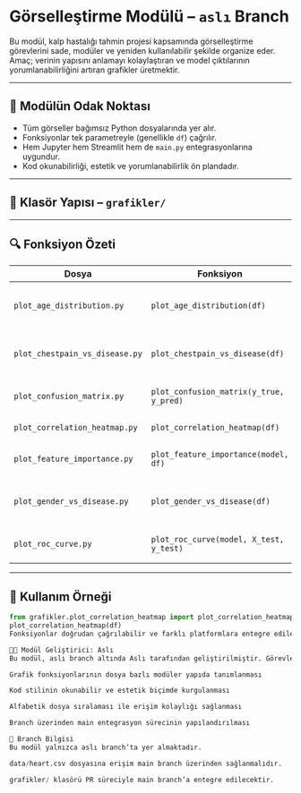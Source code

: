# Görselleştirme Modülü – `aslı` Branch

Bu modül, kalp hastalığı tahmin projesi kapsamında görselleştirme görevlerini sade, modüler ve yeniden kullanılabilir şekilde organize eder. Amaç; verinin yapısını anlamayı kolaylaştıran ve model çıktılarının yorumlanabilirliğini artıran grafikler üretmektir.

---

## 🎯 Modülün Odak Noktası

- Tüm görseller bağımsız Python dosyalarında yer alır.
- Fonksiyonlar tek parametreyle (genellikle `df`) çağrılır.
- Hem Jupyter hem Streamlit hem de `main.py` entegrasyonlarına uygundur.
- Kod okunabilirliği, estetik ve yorumlanabilirlik ön plandadır.

---

## 📁 Klasör Yapısı – `grafikler/`


---

## 🔍 Fonksiyon Özeti

| Dosya                           | Fonksiyon                          | Açıklama                                     |
|----------------------------------|-------------------------------------|----------------------------------------------|
| `plot_age_distribution.py`       | `plot_age_distribution(df)`        | Yaş histogramı + KDE eğrisi                  |
| `plot_chestpain_vs_disease.py`   | `plot_chestpain_vs_disease(df)`    | Göğüs ağrısı tipi vs hastalık oranları       |
| `plot_confusion_matrix.py`       | `plot_confusion_matrix(y_true, y_pred)` | Model doğruluk matrisi                  |
| `plot_correlation_heatmap.py`    | `plot_correlation_heatmap(df)`     | Korelasyon ısı haritası                      |
| `plot_feature_importance.py`     | `plot_feature_importance(model, df)` | Özellik önem sıralaması                 |
| `plot_gender_vs_disease.py`      | `plot_gender_vs_disease(df)`       | Cinsiyete göre hastalık oranı                |
| `plot_roc_curve.py`              | `plot_roc_curve(model, X_test, y_test)` | ROC eğrisi ve AUC değeri              |

---

## 🧪 Kullanım Örneği

```python
from grafikler.plot_correlation_heatmap import plot_correlation_heatmap
plot_correlation_heatmap(df)
Fonksiyonlar doğrudan çağrılabilir ve farklı platformlara entegre edilebilir.

👩‍💻 Modül Geliştirici: Aslı
Bu modül, aslı branch altında Aslı tarafından geliştirilmiştir. Görevler:

Grafik fonksiyonlarının dosya bazlı modüler yapıda tanımlanması

Kod stilinin okunabilir ve estetik biçimde kurgulanması

Alfabetik dosya sıralaması ile erişim kolaylığı sağlanması

Branch üzerinden main entegrasyon sürecinin yapılandırılması

🔄 Branch Bilgisi
Bu modül yalnızca aslı branch’ta yer almaktadır.

data/heart.csv dosyasına erişim main branch üzerinden sağlanmalıdır.

grafikler/ klasörü PR süreciyle main branch’a entegre edilecektir.
